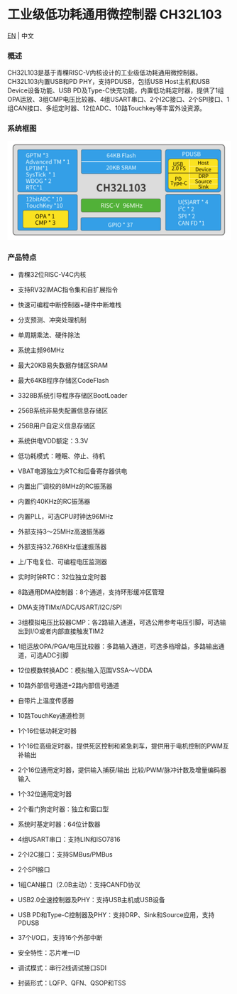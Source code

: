 # 工业级低功耗通用微控制器 CH32L103

[EN](README.md) | 中文

### 概述

CH32L103是基于青稞RISC-V内核设计的工业级低功耗通用微控制器。CH32L103内置USB和PD PHY，支持PDUSB，包括USB Host主机和USB Device设备功能、USB PD及Type-C快充功能，内置低功耗定时器，提供了1组OPA运放、3组CMP电压比较器、4组USART串口、2个I2C接口、2个SPI接口、1组CAN接口、多组定时器、12位ADC、10路Touchkey等丰富外设资源。

### 系统框图

![Alt](image/frame.png)

### 产品特点

- 青稞32位RISC-V4C内核
- 支持RV32IMAC指令集和自扩展指令

- 快速可编程中断控制器+硬件中断堆栈

- 分支预测、冲突处理机制

- 单周期乘法、硬件除法

- 系统主频96MHz

- 最大20KB易失数据存储区SRAM

- 最大64KB程序存储区CodeFlash

- 3328B系统引导程序存储区BootLoader

- 256B系统非易失配置信息存储区

- 256B用户自定义信息存储区

- 系统供电VDD额定：3.3V

- 低功耗模式：睡眠、停止、待机

- VBAT电源独立为RTC和后备寄存器供电

- 内置出厂调校的8MHz的RC振荡器

- 内置约40KHz的RC振荡器

- 内置PLL，可选CPU时钟达96MHz

- 外部支持3～25MHz高速振荡器

- 外部支持32.768KHz低速振荡器

- 上/下电复位、可编程电压监测器

- 实时时钟RTC：32位独立定时器

- 8路通用DMA控制器：8个通道，支持环形缓冲区管理

- DMA支持TIMx/ADC/USART/I2C/SPI

- 3组模拟电压比较器CMP：各2路输入通道，可选公用参考电压引脚，可选输出到I/O或者内部直接触发TIM2

- 1组运放OPA/PGA/电压比较器：多路输入通道，可选多档增益，多路输出通道，可选ADC引脚

- 12位模数转换ADC：模拟输入范围VSSA～VDDA

- 10路外部信号通道+2路内部信号通道

- 自带片上温度传感器

- 10路TouchKey通道检测

- 1个16位低功耗定时器

- 1个16位高级定时器，提供死区控制和紧急刹车，提供用于电机控制的PWM互补输出

- 2个16位通用定时器，提供输入捕获/输出 比较/PWM/脉冲计数及增量编码器输入

- 1个32位通用定时器

- 2个看门狗定时器：独立和窗口型

- 系统时基定时器：64位计数器

- 4组USART串口：支持LIN和ISO7816

- 2个I2C接口：支持SMBus/PMBus

- 2个SPI接口

- 1组CAN接口（2.0B主动）：支持CANFD协议

- USB2.0全速控制器及PHY：支持USB主机或USB设备

- USB PD和Type-C控制器及PHY：支持DRP、Sink和Source应用，支持PDUSB

-  37个I/O口，支持16个外部中断

- 安全特性：芯片唯一ID

- 调试模式：串行2线调试接口SDI

- 封装形式：LQFP、QFN、QSOP和TSS 

  
